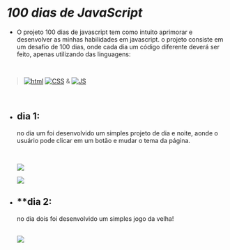 # ***100 dias de JavaScript***

*  O projeto 100 dias de javascript tem como intuito aprimorar e desenvolver as minhas habilidades em javascript. o projeto consiste em um desafio de 100 dias, onde cada dia um código diferente deverá ser feito, apenas utilizando das linguagens: 

<br/>

 > [![html](https://img.shields.io/badge/HTML5-E34F26?style=for-the-badge&logo=html5&logoColor=white)]()
 [![CSS](https://img.shields.io/badge/CSS3-1572B6?style=for-the-badge&logo=css3&logoColor=white)]()  &
 [![JS](https://img.shields.io/badge/JavaScript-323330?style=for-the-badge&logo=javascript&logoColor=F7DF1E)]() 

<br/>

 * ## **dia 1:**

    no dia um foi desenvolvido um simples projeto de dia e noite, aonde o usuário pode clicar em um botão e mudar o tema da página.
    
    <br/>

    <img src="https://prnt.sc/vaI8wvhep9nA"> <br/>

    <img src="https://prnt.sc/MQxjOe_80mg_"> <br/>

* ## **dia 2:

    no dia dois foi desenvolvido um simples jogo da velha!
    
    <br/>

    <img src="https://prnt.sc/bimAPAx62rsS">

